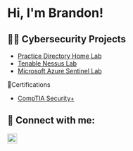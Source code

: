 <h1>Hi, I'm Brandon! </h1>

<h2>👨‍💻 Cybersecurity Projects</h2>


  - [Practice Directory Home Lab](https://github.com/joshmadakor1/Algorithms-Practice)
  - [Tenable Nessus Lab](https://github.com/joshmadakor1/4chan-Image-Analysis-Middleware-C964) 
  - [Microsoft Azure Sentinel Lab](https://github.com/joshmadakor1/Sentinel-Lab)
  
<h7>📄Certifications </h7>
 - [CompTIA Security+](https://github.com/joshmadakor1/Sentinel-Lab)
  


<h2> 🤳 Connect with me:</h2>


[<img align="left" alt="BrandonHuang | LinkedIn" width="22px" src="https://cdn.jsdelivr.net/npm/simple-icons@v3/icons/linkedin.svg" />][linkedin]

[linkedin]: https://linkedin.com/in/b-huang98
<!--
**joshmadakor1/joshmadakor1** is a ✨ _special_ ✨ repository because its `README.md` (this file) appears on your GitHub profile.

Here are some ideas to get you started:

- 🔭 I’m currently working on ...
- 🌱 I’m currently learning ...
- 👯 I’m looking to collaborate on ...
- 🤔 I’m looking for help with ...
- 💬 Ask me about ...
- 📫 How to reach me: ...
- 😄 Pronouns: ...
- ⚡ Fun fact: ...
-->
